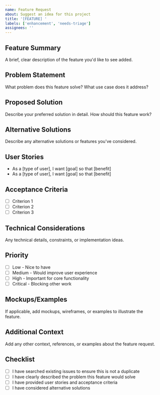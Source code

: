 ```yaml
---
name: Feature Request
about: Suggest an idea for this project
title: '[FEATURE] '
labels: ['enhancement', 'needs-triage']
assignees: ''
---
```


## Feature Summary
A brief, clear description of the feature you'd like to see added.

## Problem Statement
What problem does this feature solve? What use case does it address?

## Proposed Solution
Describe your preferred solution in detail. How should this feature work?

## Alternative Solutions
Describe any alternative solutions or features you've considered.

## User Stories
- As a [type of user], I want [goal] so that [benefit]
- As a [type of user], I want [goal] so that [benefit]

## Acceptance Criteria
- [ ] Criterion 1
- [ ] Criterion 2
- [ ] Criterion 3

## Technical Considerations
Any technical details, constraints, or implementation ideas.

## Priority
- [ ] Low - Nice to have
- [ ] Medium - Would improve user experience
- [ ] High - Important for core functionality
- [ ] Critical - Blocking other work

## Mockups/Examples
If applicable, add mockups, wireframes, or examples to illustrate the feature.

## Additional Context
Add any other context, references, or examples about the feature request.

## Checklist
- [ ] I have searched existing issues to ensure this is not a duplicate
- [ ] I have clearly described the problem this feature would solve
- [ ] I have provided user stories and acceptance criteria
- [ ] I have considered alternative solutions